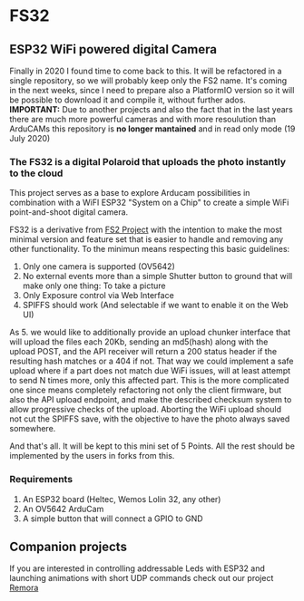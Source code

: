 # FS32
## ESP32 WiFi powered digital Camera

Finally in 2020 I found time to come back to this. It will be refactored in a single repository, so we will probably keep only the FS2 name. It's coming in the next weeks, since I need to prepare also a PlatformIO version so it will be possible to download it and compile it, without further ados.
**IMPORTANT:** Due to another projects and also the fact that in the last years there are much more powerful cameras and with more resoulution than ArduCAMs this repository is **no longer mantained** and in read only mode (19 July 2020)

### The FS32 is a digital Polaroid that uploads the photo instantly to the cloud
This project serves as a base to explore Arducam possibilities in combination with a WiFI ESP32 "System on a Chip" to create a simple WiFi point-and-shoot digital camera.

FS32 is a derivative from [FS2 Project](https://github.com/martinberlin/FS2) with the intention to make the most minimal version and feature set that is easier to handle and removing any other functionality. 
To the minimun means respecting this basic guidelines:

1. Only one camera is supported (OV5642)
2. No external events more than a simple Shutter button to ground that will make only one thing: To take a picture
3. Only Exposure control via Web Interface
4. SPIFFS should work (And selectable if we want to enable it on the Web UI)

As 5. we would like to additionally provide an upload chunker interface that will upload the files each 20Kb, sending an md5(hash) along with the upload POST, and the API receiver will return a 200 status header if the resulting hash matches or a 404 if not. That way we could implement a safe upload where if a part does not match due WiFi issues, will at least attempt to send N times more, only this affected part. This is the more complicated one since means completely refactoring not only the client firmware, but also the API upload endpoint, and make the described checksum system to allow progressive checks of the upload. Aborting the WiFi upload should not cut the SPIFFS save, with the objective to have the photo always saved somewhere.

And that's all. It will be kept to this mini set of 5 Points. All the rest should be implemented by the users in forks from this. 

### Requirements 

1. An ESP32 board (Heltec, Wemos Lolin 32, any other)
2. An OV5642 ArduCam
3. A simple button that will connect a GPIO to GND

## Companion projects 
If you are interested in controlling addressable Leds with ESP32 and launching animations with short UDP commands check out our project [Remora](https://github.com/martinberlin/Remora)
